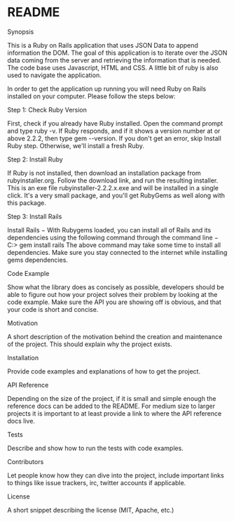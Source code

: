 # README

Synopsis

This is a Ruby on Rails application that uses JSON Data to append information the DOM. The goal of this application is to iterate over the JSON data coming from the server and retrieving the information that is needed. The code base uses Javascript, HTML and CSS. A little bit of ruby is also used to navigate the application.

In order to get the application up running you will need Ruby on Rails installed on your computer. Please follow the steps below:

Step 1: Check Ruby Version

First, check if you already have Ruby installed. Open the command prompt and type ruby -v. If Ruby responds, and if it shows a version number at or above 2.2.2, then type gem --version. If you don't get an error, skip Install Ruby step. Otherwise, we'll install a fresh Ruby.


Step 2: Install Ruby

If Ruby is not installed, then download an installation package from rubyinstaller.org. Follow the download link, and run the resulting installer. This is an exe file rubyinstaller-2.2.2.x.exe and will be installed in a single click. It's a very small package, and you'll get RubyGems as well along with this package.


Step 3: Install Rails

Install Rails − With Rubygems loaded, you can install all of Rails and its dependencies using the following command through the command line − C:\> gem install rails
The above command may take some time to install all dependencies. Make sure you stay connected to the internet while installing gems dependencies.
















Code Example

Show what the library does as concisely as possible, developers should be able to figure out how your project solves their problem by looking at the code example. Make sure the API you are showing off is obvious, and that your code is short and concise.

Motivation

A short description of the motivation behind the creation and maintenance of the project. This should explain why the project exists.

Installation

Provide code examples and explanations of how to get the project.

API Reference

Depending on the size of the project, if it is small and simple enough the reference docs can be added to the README. For medium size to larger projects it is important to at least provide a link to where the API reference docs live.

Tests

Describe and show how to run the tests with code examples.

Contributors

Let people know how they can dive into the project, include important links to things like issue trackers, irc, twitter accounts if applicable.

License

A short snippet describing the license (MIT, Apache, etc.)

